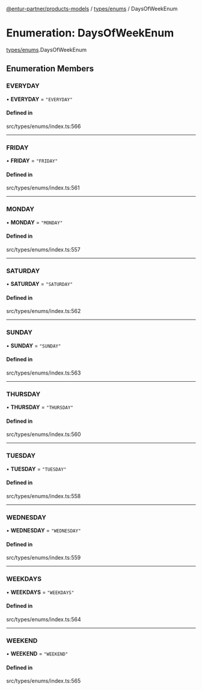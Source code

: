 [@entur-partner/products-models](../README.md) / [types/enums](../modules/types_enums.md) / DaysOfWeekEnum

# Enumeration: DaysOfWeekEnum

[types/enums](../modules/types_enums.md).DaysOfWeekEnum

## Enumeration Members

### EVERYDAY

• **EVERYDAY** = ``"EVERYDAY"``

#### Defined in

src/types/enums/index.ts:566

___

### FRIDAY

• **FRIDAY** = ``"FRIDAY"``

#### Defined in

src/types/enums/index.ts:561

___

### MONDAY

• **MONDAY** = ``"MONDAY"``

#### Defined in

src/types/enums/index.ts:557

___

### SATURDAY

• **SATURDAY** = ``"SATURDAY"``

#### Defined in

src/types/enums/index.ts:562

___

### SUNDAY

• **SUNDAY** = ``"SUNDAY"``

#### Defined in

src/types/enums/index.ts:563

___

### THURSDAY

• **THURSDAY** = ``"THURSDAY"``

#### Defined in

src/types/enums/index.ts:560

___

### TUESDAY

• **TUESDAY** = ``"TUESDAY"``

#### Defined in

src/types/enums/index.ts:558

___

### WEDNESDAY

• **WEDNESDAY** = ``"WEDNESDAY"``

#### Defined in

src/types/enums/index.ts:559

___

### WEEKDAYS

• **WEEKDAYS** = ``"WEEKDAYS"``

#### Defined in

src/types/enums/index.ts:564

___

### WEEKEND

• **WEEKEND** = ``"WEEKEND"``

#### Defined in

src/types/enums/index.ts:565
